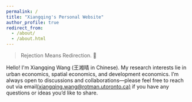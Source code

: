 ```yaml
---
permalink: /
title: "Xiangqing's Personal Website"
author_profile: true
redirect_from: 
  - /about/
  - /about.html
---
```


> Rejection Means Redirection. 🌌

Hello! I'm Xiangqing Wang (王湘晴 in Chinese). My research interests lie in urban economics, spatial economics, and development economics. I’m always open to discussions and collaborations—please feel free to reach out via email[(xiangqing.wang@rotman.utoronto.ca)](mailto:xiangqing.wang@rotman.utoronto.ca) if you have any questions or ideas you’d like to share.

